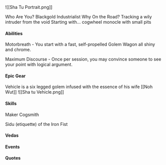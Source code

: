 ![[Sha Tu Portrait.png]]

Who Are You? Blackgold Industrialist
Why On the Road? Tracking a wily intruder from the void
Starting with… cogwheel monocle with small pits


#### Abilities

Motorbreath - You start with a fast, self-propelled Golem Wagon all shiny and chrome.

Maximum Discourse - Once per session, you may convince someone to see your point with logical argument.

#### Epic Gear

Vehicle is a six legged golem infused with the essence of his wife [[Noh Wut]]
![[Sha tu Vehicle.png]]

#### Skills

Maker Cogsmith

Sidu (etiquette) of the Iron Fist


#### Vedas


#### Events


#### Quotes
